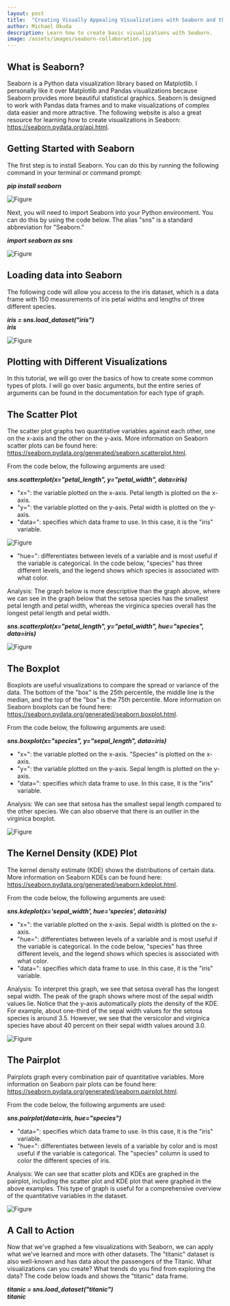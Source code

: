 ```yaml
---
layout: post
title:  "Creating Visually Appealing Visualizations with Seaborn and the Iris Dataset"
author: Michael Okuda
description: Learn how to create basic visualizations with Seaborn.
image: /assets/images/seaborn-collaboration.jpg
---
```

## What is Seaborn?

Seaborn is a Python data visualization library based on Matplotlib. I personally like it over Matplotlib and Pandas visualizations because Seaborn provides more beautiful statistical graphics. Seaborn is designed to work with Pandas data frames and to make visualizations of complex data easier and more attractive. The following website is also a great resource for learning how to create visualizations in Seaborn: https://seaborn.pydata.org/api.html.

## Getting Started with Seaborn

The first step is to install Seaborn. You can do this by running the following command in your terminal or command prompt:

_**pip install seaborn**_

![Figure](https://raw.githubusercontent.com/mokuda2/my386blog/main/assets/images/pip-install-seaborn.png)

Next, you will need to import Seaborn into your Python environment. You can do this by using the code below.  The alias "sns" is a standard abbreviation for "Seaborn."

_**import seaborn as sns**_

![Figure](https://raw.githubusercontent.com/mokuda2/my386blog/main/assets/images/import-seaborn2.png)

## Loading data into Seaborn

The following code will allow you access to the iris dataset, which is a data frame with 150 measurements of iris petal widths and lengths of three different species.

_**iris = sns.load_dataset("iris")**_\
_**iris**_

![Figure](https://raw.githubusercontent.com/mokuda2/my386blog/main/assets/images/iris-dataframe2.png)

## Plotting with Different Visualizations

In this tutorial, we will go over the basics of how to create some common types of plots.  I will go over basic arguments, but the entire series of arguments can be found in the documentation for each type of graph.

## The Scatter Plot

The scatter plot graphs two quantitative variables against each other, one on the x-axis and the other on the y-axis.  More information on Seaborn scatter plots can be found here: https://seaborn.pydata.org/generated/seaborn.scatterplot.html.

From the code below, the following arguments are used:

_**sns.scatterplot(x="petal_length", y="petal_width", data=iris)**_

* "x=": the variable plotted on the x-axis.  Petal length is plotted on the x-axis.
* "y=": the variable plotted on the y-axis.  Petal width is plotted on the y-axis.
* "data=": specifies which data frame to use.  In this case, it is the "iris" variable.

![Figure](https://raw.githubusercontent.com/mokuda2/my386blog/main/assets/images/scatterplot-without-hue.png)

* "hue=": differentiates between levels of a variable and is most useful if the variable is categorical.  In the code below, "species" has three different levels, and the legend shows which species is associated with what color.

Analysis: The graph below is more descriptive than the graph above, where we can see in the graph below that the setosa species has the smallest petal length and petal width, whereas the virginica species overall has the longest petal length and petal width.

_**sns.scatterplot(x="petal_length", y="petal_width", hue="species", data=iris)**_

![Figure](https://raw.githubusercontent.com/mokuda2/my386blog/main/assets/images/scatterplot-with-hue.png)

## The Boxplot

Boxplots are useful visualizations to compare the spread or variance of the data.  The bottom of the "box" is the 25th percentile, the middle line is the median, and the top of the "box" is the 75th percentile.  More information on Seaborn boxplots can be found here: https://seaborn.pydata.org/generated/seaborn.boxplot.html.

From the code below, the following arguments are used:

_**sns.boxplot(x="species", y="sepal_length", data=iris)**_

* "x=": the variable plotted on the x-axis.  "Species" is plotted on the x-axis.
* "y=": the variable plotted on the y-axis.  Sepal length is plotted on the y-axis.
* "data=": specifies which data frame to use.  In this case, it is the "iris" variable.

Analysis: We can see that setosa has the smallest sepal length compared to the other species.  We can also observe that there is an outlier in the virginica boxplot.

![Figure](https://raw.githubusercontent.com/mokuda2/my386blog/main/assets/images/boxplot.png)

## The Kernel Density (KDE) Plot

The kernel density estimate (KDE) shows the distributions of certain data.  More information on Seaborn KDEs can be found here: https://seaborn.pydata.org/generated/seaborn.kdeplot.html.

From the code below, the following arguments are used:

_**sns.kdeplot(x='sepal_width', hue='species', data=iris)**_

* "x=": the variable plotted on the x-axis.  Sepal width is plotted on the x-axis.
* "hue=": differentiates between levels of a variable and is most useful if the variable is categorical.  In the code below, "species" has three different levels, and the legend shows which species is associated with what color.
* "data=": specifies which data frame to use.  In this case, it is the "iris" variable.

Analysis: To interpret this graph, we see that setosa overall has the longest sepal width.  The peak of the graph shows where most of the sepal width values lie.  Notice that the y-axis automatically plots the density of the KDE.  For example, about one-third of the sepal width values for the setosa species is around 3.5.  However, we see that the versicolor and virginica species have about 40 percent on their sepal width values around 3.0.

![Figure](https://raw.githubusercontent.com/mokuda2/my386blog/main/assets/images/kdeplot.png)

## The Pairplot

Pairplots graph every combination pair of quantitative variables. More information on Seaborn pair plots can be found here: https://seaborn.pydata.org/generated/seaborn.pairplot.html.

From the code below, the following arguments are used:

_**sns.pairplot(data=iris, hue="species")**_

* "data=": specifies which data frame to use.  In this case, it is the "iris" variable.
* "hue=": differentiates between levels of a variable by color and is most useful if the variable is categorical.  The "species" column is used to color the different species of iris.

Analysis: We can see that scatter plots and KDEs are graphed in the pairplot, including the scatter plot and KDE plot that were graphed in the above examples.  This type of graph is useful for a comprehensive overview of the quantitative variables in the dataset.

![Figure](https://raw.githubusercontent.com/mokuda2/my386blog/main/assets/images/pairplot.png)

## A Call to Action

Now that we've graphed a few visualizations with Seaborn, we can apply what we've learned and more with other datasets.  The "titanic" dataset is also well-known and has data about the passengers of the Titanic.  What visualizations can you create?  What trends do you find from exploring the data?  The code below loads and shows the "titanic" data frame.

**_titanic = sns.load_dataset("titanic")_**\
**_titanic_**